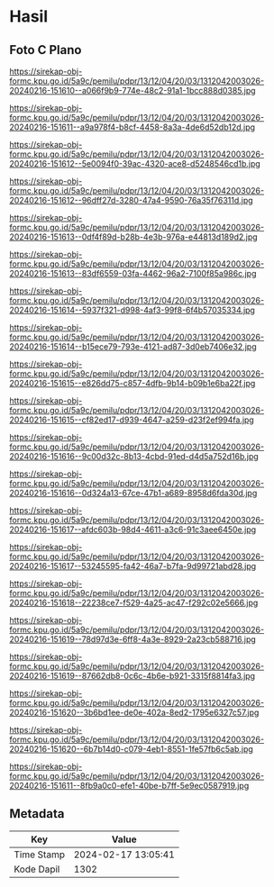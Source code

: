 # Hasil

## Foto C Plano

https://sirekap-obj-formc.kpu.go.id/5a9c/pemilu/pdpr/13/12/04/20/03/1312042003026-20240216-151610--a066f9b9-774e-48c2-91a1-1bcc888d0385.jpg

https://sirekap-obj-formc.kpu.go.id/5a9c/pemilu/pdpr/13/12/04/20/03/1312042003026-20240216-151611--a9a978f4-b8cf-4458-8a3a-4de6d52db12d.jpg

https://sirekap-obj-formc.kpu.go.id/5a9c/pemilu/pdpr/13/12/04/20/03/1312042003026-20240216-151612--5e0094f0-39ac-4320-ace8-d5248546cd1b.jpg

https://sirekap-obj-formc.kpu.go.id/5a9c/pemilu/pdpr/13/12/04/20/03/1312042003026-20240216-151612--96dff27d-3280-47a4-9590-76a35f76311d.jpg

https://sirekap-obj-formc.kpu.go.id/5a9c/pemilu/pdpr/13/12/04/20/03/1312042003026-20240216-151613--0df4f89d-b28b-4e3b-976a-e44813d189d2.jpg

https://sirekap-obj-formc.kpu.go.id/5a9c/pemilu/pdpr/13/12/04/20/03/1312042003026-20240216-151613--83df6559-03fa-4462-96a2-7100f85a986c.jpg

https://sirekap-obj-formc.kpu.go.id/5a9c/pemilu/pdpr/13/12/04/20/03/1312042003026-20240216-151614--5937f321-d998-4af3-99f8-6f4b57035334.jpg

https://sirekap-obj-formc.kpu.go.id/5a9c/pemilu/pdpr/13/12/04/20/03/1312042003026-20240216-151614--b15ece79-793e-4121-ad87-3d0eb7406e32.jpg

https://sirekap-obj-formc.kpu.go.id/5a9c/pemilu/pdpr/13/12/04/20/03/1312042003026-20240216-151615--e826dd75-c857-4dfb-9b14-b09b1e6ba22f.jpg

https://sirekap-obj-formc.kpu.go.id/5a9c/pemilu/pdpr/13/12/04/20/03/1312042003026-20240216-151615--cf82ed17-d939-4647-a259-d23f2ef994fa.jpg

https://sirekap-obj-formc.kpu.go.id/5a9c/pemilu/pdpr/13/12/04/20/03/1312042003026-20240216-151616--9c00d32c-8b13-4cbd-91ed-d4d5a752d16b.jpg

https://sirekap-obj-formc.kpu.go.id/5a9c/pemilu/pdpr/13/12/04/20/03/1312042003026-20240216-151616--0d324a13-67ce-47b1-a689-8958d6fda30d.jpg

https://sirekap-obj-formc.kpu.go.id/5a9c/pemilu/pdpr/13/12/04/20/03/1312042003026-20240216-151617--afdc603b-98d4-4611-a3c6-91c3aee6450e.jpg

https://sirekap-obj-formc.kpu.go.id/5a9c/pemilu/pdpr/13/12/04/20/03/1312042003026-20240216-151617--53245595-fa42-46a7-b7fa-9d99721abd28.jpg

https://sirekap-obj-formc.kpu.go.id/5a9c/pemilu/pdpr/13/12/04/20/03/1312042003026-20240216-151618--22238ce7-f529-4a25-ac47-f292c02e5666.jpg

https://sirekap-obj-formc.kpu.go.id/5a9c/pemilu/pdpr/13/12/04/20/03/1312042003026-20240216-151619--78d97d3e-6ff8-4a3e-8929-2a23cb588716.jpg

https://sirekap-obj-formc.kpu.go.id/5a9c/pemilu/pdpr/13/12/04/20/03/1312042003026-20240216-151619--87662db8-0c6c-4b6e-b921-3315f8814fa3.jpg

https://sirekap-obj-formc.kpu.go.id/5a9c/pemilu/pdpr/13/12/04/20/03/1312042003026-20240216-151620--3b6bd1ee-de0e-402a-8ed2-1795e6327c57.jpg

https://sirekap-obj-formc.kpu.go.id/5a9c/pemilu/pdpr/13/12/04/20/03/1312042003026-20240216-151620--6b7b14d0-c079-4eb1-8551-1fe57fb6c5ab.jpg

https://sirekap-obj-formc.kpu.go.id/5a9c/pemilu/pdpr/13/12/04/20/03/1312042003026-20240216-151611--8fb9a0c0-efe1-40be-b7ff-5e9ec0587919.jpg


## Metadata

| Key        | Value               |
| ---------- | ------------------- |
| Time Stamp | 2024-02-17 13:05:41 |
| Kode Dapil | 1302                |



